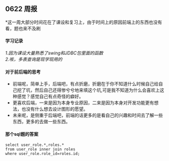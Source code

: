 ## 0622 周报
*这一周大部分时间花在了课设和复习上，由于时间上的原因前端上的东西也没有看，题也来不及刷
#### 学习记录
*1.因为课设大量熟悉了swing和JDBC包里面的函数*<br>
*2.咳，多表查询是现学现用的*
#### 对于前后端的思考
* 前端呢，简单上手，后端吧，有点折磨，折磨在于你不知道什么时候自己给自己挖了坑，然后自己还得惨兮兮地来填这个坑,可是我不知道为什么会喜欢上这种感觉？感觉自己有点奇怪的癖好。<br>
* 更喜欢后端，一来是因为本身专业原因，二来是因为本身对开发功能更有想法，也没有什么想去设计图形的愿望。<br>
* 未来呢，是侧重于后端吧，前端的话更多的是看自己的兴趣和时间去了解一些东西，更多的去做一些东西。
#### 那个sql题的答案
```mysql
select user_role.*,roles.*
from user_role inner join roles
where user_role.role_id=roles.id;
```